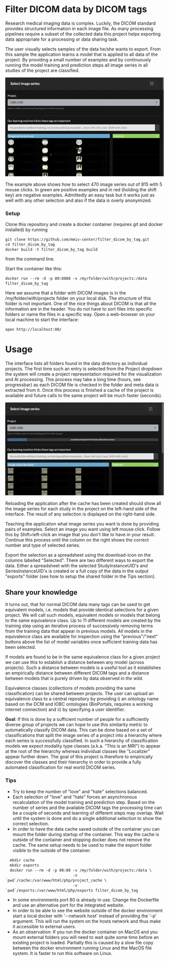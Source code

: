 # Filter DICOM data by DICOM tags

Research medical imaging data is complex. Luckily, the DICOM standard provides structured information in each image file. As many processing pipelines require a subset of the collected data this project helps exporting data appropriate for a processing or data sharing task.

The user visually selects samples of the data he/she wants to export. From this sample the application learns a model that is applied to all data of the project. By providing a small number of examples and by continuously running the model training and prediction steps all image series in all studies of the project are classified.

![How to select 470 image series with 5 mouse clicks](images/howTo.gif)

The example above shows how to select 470 image series out of 815 with 5 mouse clicks. In green are positive examples and in red (holding the shift key) are negative examples. Admittedly an easy task but it works just as well with any other selection and also if the data is overly anonymized.

### Setup

Clone this repository and create a docker container (requires git and docker installed) by running
```
git clone https://github.com/mmiv-center/filter_dicom_by_tag.git
cd filter_dicom_by_tag
docker build -t filter_dicom_by_tag build
```
from the command line.

Start the container like this:
```
docker run --rm -d -p 80:8888 -v /my/folder/with/projects:/data filter_dicom_by_tag 
```
Here we assume that a folder with DICOM images is in the /my/folder/with/projects folder on your local disk. The structure of this folder is not important. One of the nice things about DICOM is that all the information are in the header. You do not have to sort files into specific folders or name the files in a specific way. Open a web-browser on your local machine to start the interface:
```
open http://localhost:80/
```

# Usage

The interface lists all folders found in the data directory as individual projects. The first time such an entry is selected from the Project dropdown the system will create a project representation required for the visualization and AI processing. This process may take a long time (hours, see progressbar) as each DICOM file is checked in the folder and meta data is extracted from it. Once this process is finished a cache of the project is available and future calls to the same project will be much faster (seconds).

![Create a project cache](images/createCache.gif)

Reloading the application after the cache has been created should show all the image series for each study in the project on the left-hand side of the interface. The result of any selection is displayed on the right-hand side.

Teaching the application what image series you want is done by providing pairs of examples. Select an image you want using left mouse click. Follow this by Shift+left-click an image that you don't like to have in your result. Continue this process until the column on the right shows the correct number and type of selected series.

Export the selection as a spreadsheet using the download-icon on the columns labelled "Selected". There are two different ways to export the data. Either a spreadsheet with the selected StudyInstanceUID's and SeriesInstanceUID's is created or a full copy of the data in the output "exports" folder (see how to setup the shared folder in the Tips section).

## Share your knowledge

It turns out, that for normal DICOM data many tags can be used to get equivalent models, i.e. models that provide identical selections for a given project. We will call such models, equivalent models or models that belong to the same equivalence class. Up to 11 different models are created by the training step using an iterative process of successively removing terms from the training data that appear in previous models. All models in the equivalence class are available for inspection using the "previous"/"next" buttons above the list of model variables once sufficient training data has been selected. 

If models are found to be in the same equivalence class for a given project we can use this to establish a distance between any model (across projects). Such a distance between models is a useful tool as it establishes an empirically distance between different DICOM tags and a distance between models that is purely driven by data observed <i>in the wild</i>.

Equivalence classes (collections of models providing the same classification) can be shared between projects. The user can upload an equivalence class to a central repository by providing i) an ontology name based on the DCM and IOBC ontologies (BioPortals, requires a working internet connection) and ii) by specifying a user identifier.

<b>Goal</b>: If this is done by a sufficient number of people for a sufficiently diverse group of projects we can hope to use this similarity metric to automatically classify DICOM data. This can be done based on a set of classifications that split the image series of a project into a hierarchy where each series is successfully classified. In such a hierarchy of classification models we expect modality type classes (a.k.a. "This is an MRI") to appear at the root of the hierarchy whereas individual classes like "Localizer" appear further down. The goal of this project is therefore to empirically discover the classes and their hierarchy in order to provide a fully automated classification for real world DICOM series.

### Tips

 - Try to keep the number of "love" and "hate" selections balanced.
 - Each selection of "love" and "hate" forces an asynchronous recalculation of the model training and prediction step. Based on the number of series and the available DICOM tags the processing time can be a couple of seconds and learning of different steps may overlap. Wait until the system is done and do a single additional selection to show the correct selection.
 - In order to have the data cache saved outside of the container you can mount the folder during startup of the container. This way the cache is outside of the container and stopping docker does not remove the cache. The same setup needs to be used to make the export folder visible to the outside of the container.
```
  mkdir cache
  mkdir exports
  docker run --rm -d -p 80:80 -v /my/folder/with/projects:/data \
                              -v `pwd`/cache:/var/www/html/php/project_cache \
                              -v `pwd`/exports:/var/www/html/php/exports filter_dicom_by_tag 
```
 - In some environments port 80 is already in use. Change the Dockerfile and use an alternative port
 for the integrated website.
 - In order to be able to see the website outside of the docker environment
 start a local docker with '--network host' instead of providing the '-p' argument. This will run
 the system on the hosts network and thus make it accessible to external users.
 - As an observation: If you run the docker container on MacOS and you mount external folders 
 you will need to wait quite some time before an existing project is loaded. Partially this is
 caused by a slow file copy between the docker environment running Linux and the MacOS file system.
 It is faster to run this software on Linux.